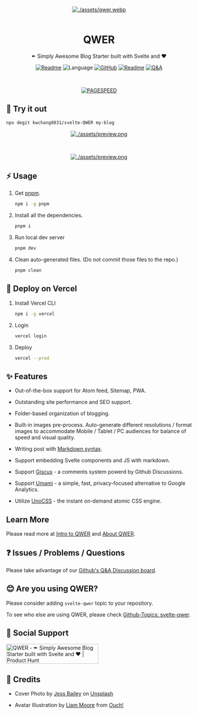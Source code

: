 <br/>
<div align="center">
<a href="https://svelte-qwer.vercel.app/"><img src="https://raw.githubusercontent.com/kwchang0831/svelte-QWER/main/assets/qwer.webp" alt="./assets/qwer.webp" /></a>
</div>
<br/>
<h1 align="center">QWER</h1>
<p align="center">
✒︎ Simply Awesome Blog Starter built with Svelte and ❤
</p>
<p align="center">
<a href="README-zh.md"><img src="https://img.shields.io/badge/README-%E4%B8%AD%E6%96%87-lightgreen" alt="Readme"></a>
<img src="https://img.shields.io/github/languages/top/kwchang0831/svelte-QWER?color=%23ff3e00" alt="Language" />
<a href="https://github.com/kwchang0831/svelte-QWER/blob/main/LICENSE"><img alt="GitHub" src="https://img.shields.io/github/license/kwchang0831/svelte-QWER" alt="License"></a>
<a href="https://svelte-qwer.vercel.app/"><img src="https://img.shields.io/badge/🚀 DEMO-Vercel-informational" alt="Readme"></a>
<a href="https://github.com/kwchang0831/svelte-QWER/discussions/categories/q-a"><img src="https://img.shields.io/badge/❓ Discussion-Q&A-informational" alt="Q&A"></a>
</p>

<br/>

<p align="center">
<a href="https://raw.githubusercontent.com/gist/kwchang0831/acd18fa5e12de9be28a34617beffe5de/raw/metrics.pagespeed.svg"><img style="float:middle" width="auto" alt="PAGESPEED" src="https://raw.githubusercontent.com/gist/kwchang0831/acd18fa5e12de9be28a34617beffe5de/raw/metrics.pagespeed.svg"></a>
</p>

## 🎉 Try it out

```bash
npx degit kwchang0831/svelte-QWER my-blog
```

<p align="center"><a href="https://svelte-qwer.vercel.app/"><img src="https://raw.githubusercontent.com/kwchang0831/svelte-QWER/main/assets/preview.png" alt="./assets/preview.png" /></a></p>
<br/>
<p align="center"><a href="https://svelte-qwer.vercel.app/"><img src="https://raw.githubusercontent.com/kwchang0831/svelte-QWER/main/assets/mobile-preview.png" alt="./assets/preview.png" /></a></p>

## ⚡️ Usage

1. Get [pnpm](https://github.com/pnpm/pnpm).

   ```bash
   npm i -g pnpm
   ```

1. Install all the dependencies.

   ```bash
   pnpm i
   ```

1. Run local dev server

   ```bash
   pnpm dev
   ```

1. Clean auto-generated files. (Do not commit those files to the repo.)

   ```bash
   pnpm clean
   ```

## 🚀 Deploy on Vercel

1. Install Vercel CLI

   ```bash
   npm i -g vercel
   ```

1. Login

   ```bash
   vercel login
   ```

1. Deploy

   ```bash
   vercel --prod
   ```

## ✨ Features

- Out-of-the-box support for Atom feed, Sitemap, PWA.

- Outstanding site performance and SEO support.

- Folder-based organization of blogging.

- Built-in images pre-process. Auto-generate different resolutions / format images to accommodate Mobile / Tablet / PC audiences for balance of speed and visual quality.

- Writing post with [Markdown syntax](https://www.markdownguide.org/basic-syntax/).

- Support embedding Svelte components and JS with markdown.

- Support [Giscus](https://github.com/giscus/giscus) - a comments system powerd by Github Discussions.

- Support [Umami](https://github.com/umami-software/umami) - a simple, fast, privacy-focused alternative to Google Analytics.

- Utilize [UnoCSS](https://github.com/unocss/unocss) - the instant on-demand atomic CSS engine.

## Learn More

Please read more at [Intro to QWER](https://svelte-qwer.vercel.app/intro-to-QWER) and [About QWER](https://svelte-qwer.vercel.app/about).

## ❓ Issues / Problems / Questions

Please take advantage of our [Github's Q&A Discussion board](https://github.com/kwchang0831/svelte-QWER/discussions/categories/q-a).

## 😊 Are you using QWER?

Please consider adding `svelte-qwer` topic to your repository.

To see who else are using QWER, please check [Github-Topics: svelte-qwer](https://github.com/topics/svelte-qwer).

## 🎉 Social Support

<a href="https://www.producthunt.com/posts/qwer?utm_source=badge-featured&utm_medium=badge&utm_souce=badge-qwer" target="_blank"><img src="https://api.producthunt.com/widgets/embed-image/v1/featured.svg?post_id=356641&theme=light" alt="QWER - ✒︎&#0032;Simply&#0032;Awesome&#0032;Blog&#0032;Starter&#0032;built&#0032;with&#0032;Svelte&#0032;and&#0032;❤ | Product Hunt" style="width: 250px; height: 54px;" width="250" height="54" /></a>

## 🙏 Credits

- Cover Photo by <a href="https://unsplash.com/@jessbaileydesigns?utm_source=unsplash&utm_medium=referral&utm_content=creditCopyText">Jess Bailey</a> on <a href="https://unsplash.com/s/photos/note?utm_source=unsplash&utm_medium=referral&utm_content=creditCopyText">Unsplash</a>

- Avatar Illustration by <a href="https://icons8.com/illustrations/author/GrbQqWBEhaDS">Liam Moore</a> from <a href="https://icons8.com/illustrations">Ouch!</a>
